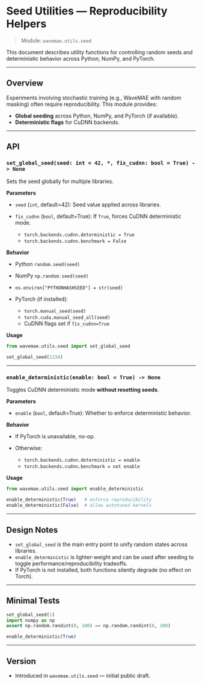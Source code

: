 # Seed Utilities — Reproducibility Helpers

> Module: `wavemae.utils.seed`

This document describes utility functions for controlling random seeds and deterministic behavior across Python, NumPy, and PyTorch.

---

## Overview

Experiments involving stochastic training (e.g., WaveMAE with random masking) often require reproducibility. This module provides:

* **Global seeding** across Python, NumPy, and PyTorch (if available).
* **Deterministic flags** for CuDNN backends.

---

## API

### `set_global_seed(seed: int = 42, *, fix_cudnn: bool = True) -> None`

Sets the seed globally for multiple libraries.

**Parameters**

* `seed` (`int`, default=42): Seed value applied across libraries.
* `fix_cudnn` (`bool`, default=True): If `True`, forces CuDNN deterministic mode.

  * `torch.backends.cudnn.deterministic = True`
  * `torch.backends.cudnn.benchmark = False`

**Behavior**

* Python `random.seed(seed)`
* NumPy `np.random.seed(seed)`
* `os.environ["PYTHONHASHSEED"] = str(seed)`
* PyTorch (if installed):

  * `torch.manual_seed(seed)`
  * `torch.cuda.manual_seed_all(seed)`
  * CuDNN flags set if `fix_cudnn=True`

**Usage**

```python
from wavemae.utils.seed import set_global_seed

set_global_seed(1234)
```

---

### `enable_deterministic(enable: bool = True) -> None`

Toggles CuDNN deterministic mode **without resetting seeds**.

**Parameters**

* `enable` (`bool`, default=True): Whether to enforce deterministic behavior.

**Behavior**

* If PyTorch is unavailable, no-op.
* Otherwise:

  * `torch.backends.cudnn.deterministic = enable`
  * `torch.backends.cudnn.benchmark = not enable`

**Usage**

```python
from wavemae.utils.seed import enable_deterministic

enable_deterministic(True)   # enforce reproducibility
enable_deterministic(False)  # allow autotuned kernels
```

---

## Design Notes

* `set_global_seed` is the main entry point to unify random states across libraries.
* `enable_deterministic` is lighter-weight and can be used after seeding to toggle performance/reproducibility tradeoffs.
* If PyTorch is not installed, both functions silently degrade (no effect on Torch).

---

## Minimal Tests

```python
set_global_seed(1)
import numpy as np
assert np.random.randint(0, 100) == np.random.randint(0, 100)

enable_deterministic(True)
```

---

## Version

* Introduced in `wavemae.utils.seed` — initial public draft.
